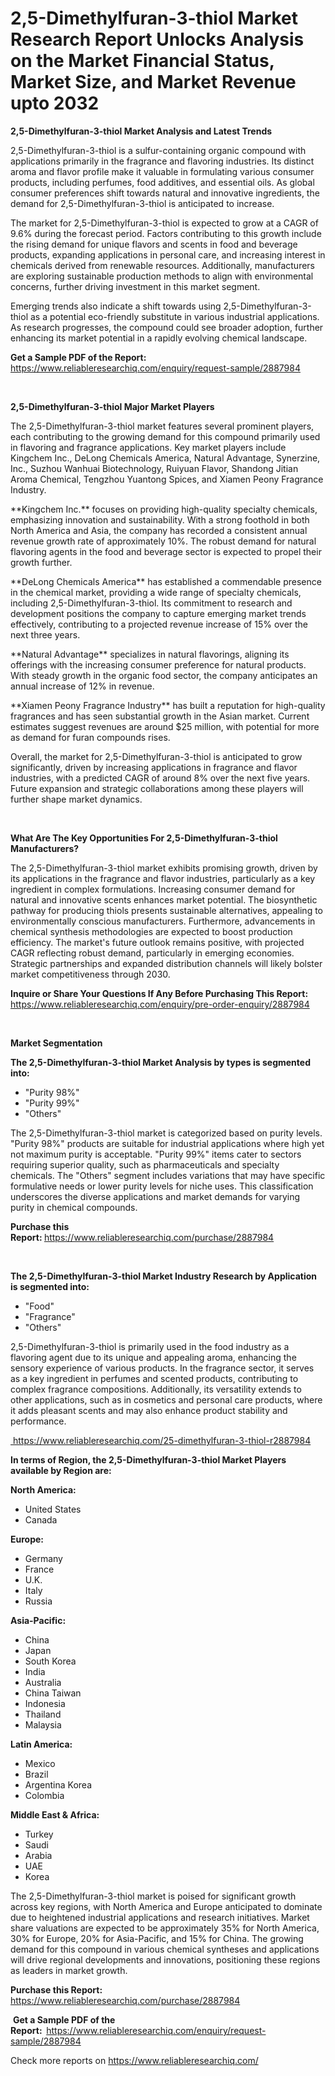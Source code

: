<p><h1>2,5-Dimethylfuran-3-thiol Market Research Report Unlocks Analysis on the Market Financial Status, Market Size, and Market Revenue upto 2032</h1></p><p><strong>2,5-Dimethylfuran-3-thiol Market Analysis and Latest Trends</strong></p>
<p><p>2,5-Dimethylfuran-3-thiol is a sulfur-containing organic compound with applications primarily in the fragrance and flavoring industries. Its distinct aroma and flavor profile make it valuable in formulating various consumer products, including perfumes, food additives, and essential oils. As global consumer preferences shift towards natural and innovative ingredients, the demand for 2,5-Dimethylfuran-3-thiol is anticipated to increase.</p><p>The market for 2,5-Dimethylfuran-3-thiol is expected to grow at a CAGR of 9.6% during the forecast period. Factors contributing to this growth include the rising demand for unique flavors and scents in food and beverage products, expanding applications in personal care, and increasing interest in chemicals derived from renewable resources. Additionally, manufacturers are exploring sustainable production methods to align with environmental concerns, further driving investment in this market segment.</p><p>Emerging trends also indicate a shift towards using 2,5-Dimethylfuran-3-thiol as a potential eco-friendly substitute in various industrial applications. As research progresses, the compound could see broader adoption, further enhancing its market potential in a rapidly evolving chemical landscape.</p></p>
<p><strong>Get a Sample PDF of the Report:&nbsp;</strong> <a href="https://www.reliableresearchiq.com/enquiry/request-sample/2887984?utm_campaign=2212&utm_medium=2&utm_source=Github&utm_content=ia&utm_term=14032025&utm_id=25-dimethylfuran-3-thiol">https://www.reliableresearchiq.com/enquiry/request-sample/2887984</a></p>
<p>&nbsp;</p>
<p><strong>2,5-Dimethylfuran-3-thiol Major Market Players</strong></p>
<p><p>The 2,5-Dimethylfuran-3-thiol market features several prominent players, each contributing to the growing demand for this compound primarily used in flavoring and fragrance applications. Key market players include Kingchem Inc., DeLong Chemicals America, Natural Advantage, Synerzine, Inc., Suzhou Wanhuai Biotechnology, Ruiyuan Flavor, Shandong Jitian Aroma Chemical, Tengzhou Yuantong Spices, and Xiamen Peony Fragrance Industry.</p><p>**Kingchem Inc.** focuses on providing high-quality specialty chemicals, emphasizing innovation and sustainability. With a strong foothold in both North America and Asia, the company has recorded a consistent annual revenue growth rate of approximately 10%. The robust demand for natural flavoring agents in the food and beverage sector is expected to propel their growth further.</p><p>**DeLong Chemicals America** has established a commendable presence in the chemical market, providing a wide range of specialty chemicals, including 2,5-Dimethylfuran-3-thiol. Its commitment to research and development positions the company to capture emerging market trends effectively, contributing to a projected revenue increase of 15% over the next three years.</p><p>**Natural Advantage** specializes in natural flavorings, aligning its offerings with the increasing consumer preference for natural products. With steady growth in the organic food sector, the company anticipates an annual increase of 12% in revenue.</p><p>**Xiamen Peony Fragrance Industry** has built a reputation for high-quality fragrances and has seen substantial growth in the Asian market. Current estimates suggest revenues are around $25 million, with potential for more as demand for furan compounds rises.</p><p>Overall, the market for 2,5-Dimethylfuran-3-thiol is anticipated to grow significantly, driven by increasing applications in fragrance and flavor industries, with a predicted CAGR of around 8% over the next five years. Future expansion and strategic collaborations among these players will further shape market dynamics.</p></p>
<p>&nbsp;</p>
<p><strong>What Are The Key Opportunities For 2,5-Dimethylfuran-3-thiol Manufacturers?</strong></p>
<p><p>The 2,5-Dimethylfuran-3-thiol market exhibits promising growth, driven by its applications in the fragrance and flavor industries, particularly as a key ingredient in complex formulations. Increasing consumer demand for natural and innovative scents enhances market potential. The biosynthetic pathway for producing thiols presents sustainable alternatives, appealing to environmentally conscious manufacturers. Furthermore, advancements in chemical synthesis methodologies are expected to boost production efficiency. The market's future outlook remains positive, with projected CAGR reflecting robust demand, particularly in emerging economies. Strategic partnerships and expanded distribution channels will likely bolster market competitiveness through 2030.</p></p>
<p><strong>Inquire or Share Your Questions If Any Before Purchasing This Report:</strong> <a href="https://www.reliableresearchiq.com/enquiry/pre-order-enquiry/2887984?utm_campaign=2212&utm_medium=2&utm_source=Github&utm_content=ia&utm_term=14032025&utm_id=25-dimethylfuran-3-thiol">https://www.reliableresearchiq.com/enquiry/pre-order-enquiry/2887984</a></p>
<p>&nbsp;</p>
<p><strong>Market Segmentation</strong></p>
<p><strong>The 2,5-Dimethylfuran-3-thiol Market Analysis by types is segmented into:</strong></p>
<p><ul><li>"Purity 98%"</li><li>"Purity 99%"</li><li>"Others"</li></ul></p>
<p><p>The 2,5-Dimethylfuran-3-thiol market is categorized based on purity levels. "Purity 98%" products are suitable for industrial applications where high yet not maximum purity is acceptable. "Purity 99%" items cater to sectors requiring superior quality, such as pharmaceuticals and specialty chemicals. The "Others" segment includes variations that may have specific formulative needs or lower purity levels for niche uses. This classification underscores the diverse applications and market demands for varying purity in chemical compounds.</p></p>
<p><strong>Purchase this Report:&nbsp;</strong><a href="https://www.reliableresearchiq.com/purchase/2887984?utm_campaign=2212&utm_medium=2&utm_source=Github&utm_content=ia&utm_term=14032025&utm_id=25-dimethylfuran-3-thiol">https://www.reliableresearchiq.com/purchase/2887984</a></p>
<p>&nbsp;</p>
<p><strong>The 2,5-Dimethylfuran-3-thiol Market Industry Research by Application is segmented into:</strong></p>
<p><ul><li>"Food"</li><li>"Fragrance"</li><li>"Others"</li></ul></p>
<p><p>2,5-Dimethylfuran-3-thiol is primarily used in the food industry as a flavoring agent due to its unique and appealing aroma, enhancing the sensory experience of various products. In the fragrance sector, it serves as a key ingredient in perfumes and scented products, contributing to complex fragrance compositions. Additionally, its versatility extends to other applications, such as in cosmetics and personal care products, where it adds pleasant scents and may also enhance product stability and performance.</p></p>
<p><a href="https://www.reliableresearchiq.com/25-dimethylfuran-3-thiol-r2887984?utm_campaign=2212&utm_medium=2&utm_source=Github&utm_content=ia&utm_term=14032025&utm_id=25-dimethylfuran-3-thiol">&nbsp;https://www.reliableresearchiq.com/25-dimethylfuran-3-thiol-r2887984</a></p>
<p><strong>In terms of Region, the 2,5-Dimethylfuran-3-thiol Market Players available by Region are:</strong></p>
<p>
    <p> <strong> North America: </strong>
        <ul>
            <li>United States</li>
            <li>Canada</li>
        </ul>
        </p> 
    <p> <strong> Europe: </strong>
        <ul>
            <li>Germany</li>
            <li>France</li>
            <li>U.K.</li>
            <li>Italy</li>
            <li>Russia</li>
        </ul>
        </p> 
    <p> <strong> Asia-Pacific: </strong>
        <ul>
            <li>China</li>
            <li>Japan</li>
            <li>South Korea</li>
            <li>India</li>
            <li>Australia</li>
            <li>China Taiwan</li>
            <li>Indonesia</li>
            <li>Thailand</li>
            <li>Malaysia</li>
        </ul>
        </p> 
    <p> <strong> Latin America: </strong>
        <ul>
            <li>Mexico</li>
            <li>Brazil</li>
            <li>Argentina Korea</li>
            <li>Colombia</li>
        </ul>
        </p> 
    <p> <strong> Middle East & Africa: </strong>
        <ul>
            <li>Turkey</li>
            <li>Saudi</li>
            <li>Arabia</li>
            <li>UAE</li>
            <li>Korea</li>
        </ul>
    </p>
    </p>
<p><p>The 2,5-Dimethylfuran-3-thiol market is poised for significant growth across key regions, with North America and Europe anticipated to dominate due to heightened industrial applications and research initiatives. Market share valuations are expected to be approximately 35% for North America, 30% for Europe, 20% for Asia-Pacific, and 15% for China. The growing demand for this compound in various chemical syntheses and applications will drive regional developments and innovations, positioning these regions as leaders in market growth.</p></p>
<p><strong>Purchase this Report: </strong><a href="https://www.reliableresearchiq.com/purchase/2887984?utm_campaign=2212&utm_medium=2&utm_source=Github&utm_content=ia&utm_term=14032025&utm_id=25-dimethylfuran-3-thiol">https://www.reliableresearchiq.com/purchase/2887984</a></p>
<p>&nbsp;<strong>Get a Sample PDF of the Report:&nbsp;&nbsp;</strong><a href="https://www.reliableresearchiq.com/enquiry/request-sample/2887984?utm_campaign=2212&utm_medium=2&utm_source=Github&utm_content=ia&utm_term=14032025&utm_id=25-dimethylfuran-3-thiol">https://www.reliableresearchiq.com/enquiry/request-sample/2887984</a></p>
<p><strong></strong></p>
<p>Check more reports on <a href="https://www.reliableresearchiq.com/?utm_campaign=2212&utm_medium=2&utm_source=Github&utm_content=ia&utm_term=14032025&utm_id=25-dimethylfuran-3-thiol">https://www.reliableresearchiq.com/</a></p>